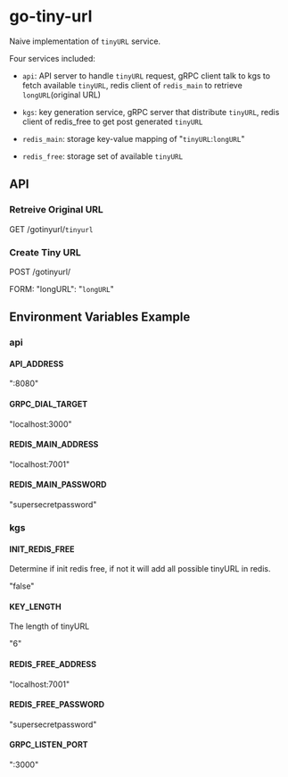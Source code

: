 # go-tiny-url

Naive implementation of `tinyURL` service.

Four services included:

* `api`: API server to handle `tinyURL` request, gRPC client talk to kgs to fetch available `tinyURL`, redis client of `redis_main` to retrieve `longURL`(original URL)

* `kgs`: key generation service, gRPC server that distribute `tinyURL`, redis client of redis_free to get post generated `tinyURL`

* `redis_main`: storage key-value mapping of "`tinyURL`:`longURL`"

* `redis_free`: storage set of available `tinyURL`

## API

### Retreive Original URL

GET /gotinyurl/`tinyurl`

### Create Tiny URL

POST /gotinyurl/

FORM: "longURL": "`longURL`"

## Environment Variables Example

### api

#### API_ADDRESS

":8080"

#### GRPC_DIAL_TARGET

"localhost:3000"

#### REDIS_MAIN_ADDRESS

"localhost:7001"

#### REDIS_MAIN_PASSWORD

"supersecretpassword"

### kgs

#### INIT_REDIS_FREE

Determine if init redis free, if not it will add all possible tinyURL in redis.

"false"

#### KEY_LENGTH

The length of tinyURL

"6"

#### REDIS_FREE_ADDRESS

"localhost:7001"

#### REDIS_FREE_PASSWORD

"supersecretpassword"

#### GRPC_LISTEN_PORT

":3000"
